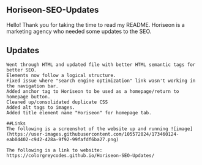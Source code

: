 ## Horiseon-SEO-Updates

Hello! Thank you for taking the time to read my README. Horiseon is a marketing agency who needed some updates to the SEO. 

## Updates
```
Went through HTML and updated file with better HTML semantic tags for better SEO.
Elements now follow a logical structure.
Fixed issue where "search engine optimization" link wasn't working in the navigation bar.
Added anchor tag to Horiseon to be used as a homepage/return to homepage button.
Cleaned up/consolidated duplicate CSS
Added alt tags to images.
Added title element name "Horiseon" for homepage tab.

##Links
The following is a screenshot of the website up and running ![image](https://user-images.githubusercontent.com/105572024/173460124-eab04402-c942-428a-9f92-99fafdf6ba27.png)

The following is a link to website: https://colorgreycodes.github.io/Horiseon-SEO-Updates/
